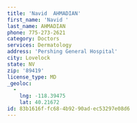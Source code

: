 ```yaml
---
title: 'Navid  AHMADIAN'
first_name: 'Navid '
last_name: AHMADIAN
phone: 775-273-2621
category: Doctors
services: Dermatology
address: 'Pershing General Hospital'
city: Lovelock
state: NV
zip: '89419'
license_type: MD
_geoloc:
  -
    lng: -118.39475
    lat: 40.21672
id: 83b1616f-fc68-4b92-90ad-ec53297e08d6
---
```


